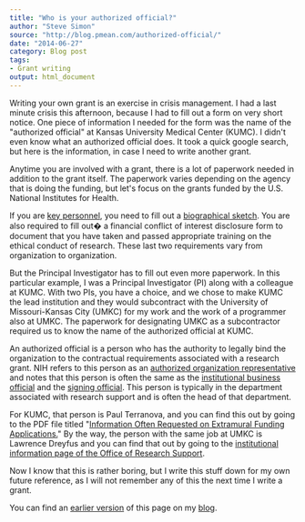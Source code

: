 ```yaml
---
title: "Who is your authorized official?"
author: "Steve Simon"
source: "http://blog.pmean.com/authorized-official/"
date: "2014-06-27"
category: Blog post
tags:
- Grant writing
output: html_document
---
```


Writing your own grant is an exercise in crisis management. I had a last
minute crisis this afternoon, because I had to fill out a form on very
short notice. One piece of information I needed for the form was the
name of the "authorized official" at Kansas University Medical Center
(KUMC). I didn't even know what an authorized official does. It took a
quick google search, but here is the information, in case I need to
write another grant.

<!---More--->

Anytime you are involved with a grant, there is a lot of paperwork
needed in addition to the grant itself. The paperwork varies depending
on the agency that is doing the funding, but let's focus on the grants
funded by the U.S. National Institutes for Health.

If you are [key
personnel](http://grants.nih.gov/grants/policy/senior_key_personnel_faqs.htm),
you need to fill out a [biographical
sketch](http://grants.nih.gov/grants/funding/phs398/biosketchsample.pdf).
You are also required to fill out� a financial conflict of interest
disclosure form to document that you have taken and passed appropriate
training on the ethical conduct of research. These last two requirements
vary from organization to organization.

But the Principal Investigator has to fill out even more paperwork. In
this particular example, I was a Principal Investigator (PI) along with
a colleague at KUMC. With two PIs, you have a choice, and we chose to
make KUMC the lead institution and they would subcontract with the
University of Missouri-Kansas City (UMKC) for my work and the work of a
programmer also at UMKC. The paperwork for designating UMKC as a
subcontractor required us to know the name of the authorized official at
KUMC.

An authorized official is a person who has the authority to legally bind
the organization to the contractual requirements associated with a
research grant. NIH refers to this person as an [authorized organization
representative](http://grants.nih.gov/grants/glossary.htm#AuthorizedOrganizationRepresentative%28AOR%29)
and notes that this person is often the same as the [institutional
business
official](http://grants.nih.gov/grants/glossary.htm#InstitutionalBusinessOfficial)
and the [signing
official](http://grants.nih.gov/grants/glossary.htm#SigningOfficial%28SO%29).
This person is typically in the department associated with research
support and is often the head of that department.

For KUMC, that person is Paul Terranova, and you can find this out by
going to the PDF file titled "[Information Often Requested on Extramural
Funding
Applications.](https://www2.kumc.edu/PDFATraining/Admin/documents/MeiShya%25201.25.08%2520Useful%2520information.pdf)"
By the way, the person with the same job at UMKC is Lawrence Dreyfus and
you can find that out by going to the [institutional information page of
the Office of Research
Support](http://ors.umkc.edu/ors-research-resources/institutional-information).

Now I know that this is rather boring, but I write this stuff down for
my own future reference, as I will not remember any of this the next
time I write a grant.

You can find an [earlier version][sim1] of this page on my [blog][sim2].

[sim1]: http://blog.pmean.com/authorized-official/
[sim2]: http://blog.pmean.com